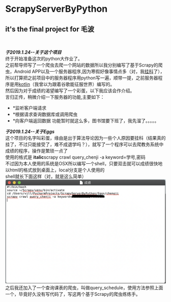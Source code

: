 # ScrapyServerByPython
## it's the final project for 毛波
<br>

***于2019.1.24--关于这个项目***<br>
终于开始准备这次的python大作业了。<br>
之前帮导师写了一个爬虫去爬一个网站的数据所以我分别编写了基于Scrapy的爬虫，Android APP以及一个服务器程序,因为寒假好像事情点多（对，我<a href="https://baike.baidu.com/item/挂科/728747?fr=aladdin">挂科</a>了），所以打算把之前项目中的服务器程序用python写一遍，顺带一提，之前服务器程序是用<a href="http://kotlinlang.org">kotlin</a>（我曾以为跟着谷歌能征服世界）编写的。<br>
然后因为对于成绩的渴望编写了一个彩蛋，以下我应该会作介绍。<br>
言归正传，稍微介绍一下服务器的功能,主要如下：<br>
*   *监听客户端请求
*   *根据请求查询数据库或调用爬虫
*   *向客户端返回数据
功能暂时就这么多，图书馆要下班了，我先溜了。。。。。

***于2019.1.24--关于Eggs***<br>
这个项目的名字叫彩蛋，缘由是出于算法导论因为一些个人原因要挂科（结果真的挂了，不过只能接受了，难不成退学吗？），就写了一个程序可以去爬教务系统中成绩的程序，操作是繁琐一点了<br>
使用的格式是 **italic**scrapy crawl query_chenji -a keyword=学号,密码<br>
不过因为本人使用的系统是OSX所以编写一个shell，只要双击就可以成绩很快地以html的格式放到桌面上，local分支是个人使用的<br>
shell就长下面这样（对，就是这么简单）<br>
![1111](https://raw.githubusercontent.com/villmi/ScrapyServerByPython/master/img/shell-img.png)<br>
之后我还加入了一个查询课表的爬虫，叫做query_schedule，使用方法参照上面一个，毕竟好久没有写代码了，写这两个基于Scrapy的爬虫练练手。
